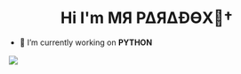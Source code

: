 <h1 align="center">Hi I'm  MЯ P∆Я∆ÐӨX🚬†</h1>

- 🔭 I’m currently working on **PYTHON**

<p>&nbsp;<img align="center" src="https://github-readme-stats.vercel.app/api/top-langs?username=MRxParadox&&show_icons=true&title_color=ffffff&icon_color=bb2acf&text_color=daf7dc&bg_color=151515" /></p>
